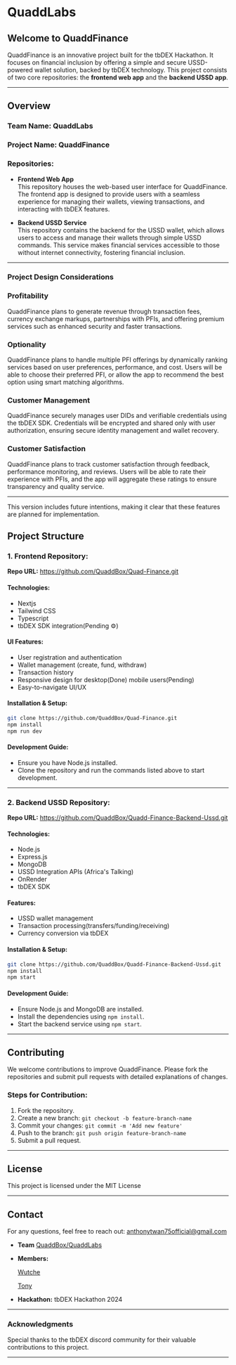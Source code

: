 

# QuaddLabs 

## Welcome to QuaddFinance

QuaddFinance is an innovative project built for the tbDEX Hackathon. It focuses on financial inclusion by offering a simple and secure USSD-powered wallet solution, backed by tbDEX technology. This project consists of two core repositories: the **frontend web app** and the **backend USSD app**.

---

## Overview

### **Team Name:** QuaddLabs  
### **Project Name:** QuaddFinance

### **Repositories:**

- **Frontend Web App**  
  This repository houses the web-based user interface for QuaddFinance. The frontend app is designed to provide users with a seamless experience for managing their wallets, viewing transactions, and interacting with tbDEX features.

- **Backend USSD Service**  
  This repository contains the backend for the USSD wallet, which allows users to access and manage their wallets through simple USSD commands. This service makes financial services accessible to those without internet connectivity, fostering financial inclusion.

---


### **Project Design Considerations**  

### **Profitability**  
QuaddFinance plans to generate revenue through transaction fees, currency exchange markups, partnerships with PFIs, and offering premium services such as enhanced security and faster transactions.

### **Optionality**  
QuaddFinance plans to handle multiple PFI offerings by dynamically ranking services based on user preferences, performance, and cost. Users will be able to choose their preferred PFI, or allow the app to recommend the best option using smart matching algorithms.

### **Customer Management**  
QuaddFinance securely manages user DIDs and verifiable credentials using the tbDEX SDK. Credentials will be encrypted and shared only with user authorization, ensuring secure identity management and wallet recovery.

### **Customer Satisfaction**  
QuaddFinance plans to track customer satisfaction through feedback, performance monitoring, and reviews. Users will be able to rate their experience with PFIs, and the app will aggregate these ratings to ensure transparency and quality service.

---

This version includes future intentions, making it clear that these features are planned for implementation.


## Project Structure

### **1. Frontend Repository:**
**Repo URL:** https://github.com/QuaddBox/Quad-Finance.git

#### **Technologies:**
- Nextjs
- Tailwind CSS
- Typescript
- tbDEX SDK integration(Pending ⚙)

#### **UI Features:**
- User registration and authentication
- Wallet management (create, fund, withdraw)
- Transaction history
- Responsive design for desktop(Done) mobile users(Pending)
- Easy-to-navigate UI/UX

#### **Installation & Setup:**
```bash
git clone https://github.com/QuaddBox/Quad-Finance.git
npm install
npm run dev
```

#### **Development Guide:**
- Ensure you have Node.js installed.
- Clone the repository and run the commands listed above to start development.



---

### **2. Backend USSD Repository:**
**Repo URL:** https://github.com/QuaddBox/Quadd-Finance-Backend-Ussd.git

#### **Technologies:**
- Node.js
- Express.js
- MongoDB
- USSD Integration APIs (Africa's Talking)
- OnRender
- tbDEX SDK

#### **Features:**
- USSD wallet management
- Transaction processing(transfers/funding/receiving)
- Currency conversion via tbDEX


#### **Installation & Setup:**
```bash
git clone https://github.com/QuaddBox/Quadd-Finance-Backend-Ussd.git
npm install
npm start
```

#### **Development Guide:**
- Ensure Node.js and MongoDB are installed.
- Install the dependencies using `npm install`.
- Start the backend service using `npm start`.




---

## Contributing

We welcome contributions to improve QuaddFinance. Please fork the repositories and submit pull requests with detailed explanations of changes.

### **Steps for Contribution:**
1. Fork the repository.
2. Create a new branch: `git checkout -b feature-branch-name`
3. Commit your changes: `git commit -m 'Add new feature'`
4. Push to the branch: `git push origin feature-branch-name`
5. Submit a pull request.

---

## License

This project is licensed under the MIT License

---

## Contact

For any questions, feel free to reach out: anthonytwan75official@gmail.com

- **Team** [QuaddBox/QuaddLabs](https://github.com/QuaddBox)
- **Members:**

  <a href="https://github.com/Wutche">Wutche</a>

  <a href="https://github.com/Anthonyushie">Tony</a>

- **Hackathon:** tbDEX Hackathon 2024

---

### Acknowledgments

Special thanks to the tbDEX discord community for their valuable contributions to this project.

--- 


